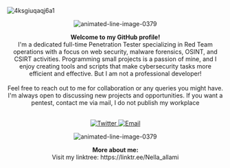 
![4ksgiuqaqj6a1](https://github.com/user-attachments/assets/8969299a-a9da-4159-b22d-75ff828596c7)




<p align="center" href="https://www.animatedimages.org/cat-lines-562.htm"><img src="https://www.animatedimages.org/data/media/562/animated-line-image-0379.gif" border="0" alt="animated-line-image-0379" /></p>
<p align="center">


</p>

<p align="center">
  <strong>Welcome to my GitHub profile!</strong><br>
  I'm a dedicated full-time Penetration Tester specializing in Red Team operations with a focus on web security, malware forensics, OSINT, and CSIRT activities. Programming small projects is a passion of mine, and I enjoy creating tools and scripts that make cybersecurity tasks more efficient and effective.
  But I am not a professional developer! 
  <br><br>
  Feel free to reach out to me for collaboration or any queries you might have. I'm always open to discussing new projects and opportunities. 
  If you want a pentest, contact me via mail, I do not publish my workplace
  <br><br>
</p>
<p align="center">
  <a href="https://twitter.com/n3ll41" target="_blank">
    <img src="https://img.shields.io/badge/Twitter-%23A020F0.svg?style=for-the-badge&logo=Twitter&logoColor=white" alt="Twitter">
  </a>
  <a href="mailto:n3ll4@protonmail.com">
    <img src="https://img.shields.io/badge/Email-%2300FFFF.svg?style=for-the-badge&logo=GMail&logoColor=white" alt="Email">
  </a>
</p>


<p align="center" href="https://www.animatedimages.org/cat-lines-562.htm"><img src="https://www.animatedimages.org/data/media/562/animated-line-image-0379.gif" border="0" alt="animated-line-image-0379" /></p>
<p align="center">
  <strong>More about me:</strong><br>
Visit my linktree: https://linktr.ee/Nella_allami </p>
